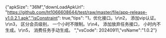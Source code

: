 {"apkSize": "36M","downLoadApkUrl": "https://github.com/ht1066608644/test/raw/master/file/app-release-v1.0.2.1.apk","isConstraint": true,"tips": "1，优化接口。\r\n2， 添加vip认证。\r\n3， 区分会员级别， 一个小时不限制。\r\n4， 添加放弃任务接口， 小时内不生成。\r\n5， 消费任务手动生成。 ","vsCode": 20240911,"vsName":"1.0.2"}
